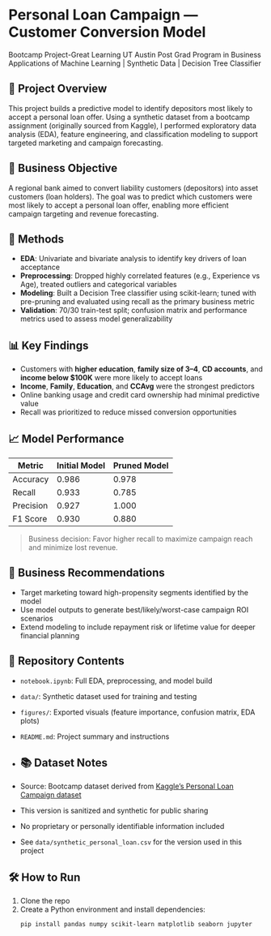 # Personal Loan Campaign — Customer Conversion Model  
Bootcamp Project-Great Learning UT Austin Post Grad Program in Business Applications of Machine Learning  | Synthetic Data | Decision Tree Classifier

## 📌 Project Overview  
This project builds a predictive model to identify depositors most likely to accept a personal loan offer. Using a synthetic dataset from a bootcamp assignment (originally sourced from Kaggle), I performed exploratory data analysis (EDA), feature engineering, and classification modeling to support targeted marketing and campaign forecasting.

## 🎯 Business Objective  
A regional bank aimed to convert liability customers (depositors) into asset customers (loan holders). The goal was to predict which customers were most likely to accept a personal loan offer, enabling more efficient campaign targeting and revenue forecasting.

## 🧪 Methods  
- **EDA**: Univariate and bivariate analysis to identify key drivers of loan acceptance  
- **Preprocessing**: Dropped highly correlated features (e.g., Experience vs Age), treated outliers and categorical variables  
- **Modeling**: Built a Decision Tree classifier using scikit-learn; tuned with pre-pruning and evaluated using recall as the primary business metric  
- **Validation**: 70/30 train-test split; confusion matrix and performance metrics used to assess model generalizability

## 📊 Key Findings  
- Customers with **higher education**, **family size of 3–4**, **CD accounts**, and **income below $100K** were more likely to accept loans  
- **Income**, **Family**, **Education**, and **CCAvg** were the strongest predictors  
- Online banking usage and credit card ownership had minimal predictive value  
- Recall was prioritized to reduce missed conversion opportunities

## 📈 Model Performance  
| Metric     | Initial Model | Pruned Model |
|------------|---------------|--------------|
| Accuracy   | 0.986         | 0.978        |
| Recall     | 0.933         | 0.785        |
| Precision  | 0.927         | 1.000        |
| F1 Score   | 0.930         | 0.880        |

> Business decision: Favor higher recall to maximize campaign reach and minimize lost revenue.

## 🧠 Business Recommendations  
- Target marketing toward high-propensity segments identified by the model  
- Use model outputs to generate best/likely/worst-case campaign ROI scenarios  
- Extend modeling to include repayment risk or lifetime value for deeper financial planning

## 📁 Repository Contents  
- `notebook.ipynb`: Full EDA, preprocessing, and model build  
- `data/`: Synthetic dataset used for training and testing  
- `figures/`: Exported visuals (feature importance, confusion matrix, EDA plots)  
- `README.md`: Project summary and instructions
  
- ## 📚 Dataset Notes  
- Source: Bootcamp dataset derived from [Kaggle’s Personal Loan Campaign dataset](https://www.kaggle.com/datasets)  
- This version is sanitized and synthetic for public sharing  
- No proprietary or personally identifiable information included  
- See `data/synthetic_personal_loan.csv` for the version used in this project

## 🛠️ How to Run  
1. Clone the repo  
2. Create a Python environment and install dependencies:  
   ```bash
   pip install pandas numpy scikit-learn matplotlib seaborn jupyter
